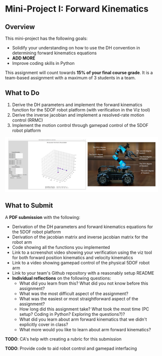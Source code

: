 # Mini-Project I: Forward Kinematics

## Overview
This mini-project has the following goals:
- Solidify your understanding on how to use the DH convention in determining forward kinematics equations
- **ADD MORE**
- Improve coding skills in Python

This assignment will count towards **15% of your final course grade**. It is a team-based assignment with a maximum of 3 students in a team.

## What to Do

1. Derive the DH parameters and implement the forward kinematics function for the 5DOF robot platform (with verification in the Viz tool)
2. Derive the inverse jacobian and implement a resolved-rate motion control (RRMC)
3. Implement the motion control through gamepad control of the 5DOF robot platform

<img src = "media/mini-project-1.png">

## What to Submit

A **PDF submission** with the following:
- Derivation of the DH parameters and forward kinematics equations for the 5DOF robot platform
- Derivation of the jacobian matrix and inverse jacobian matrix for the robot arm
- Code showing all the functions you implemented
- Link to a screenshot video showing your verification using the viz tool for both forward position kinematics and velocity kinematics
- Link to a video showing gamepad control of the physical 5DOF robot arm
- Link to your team's Github repository with a reasonably setup README
- **Individual reflections** on the following questions:
    - What did you learn from this? What did you not know before this assignment?
    - What was the most difficult aspect of the assignment?
    - What was the easiest or most straightforward aspect of the assignment?
    - How long did this assignment take? What took the most time (PC setup? Coding in Python? Exploring the questions?)?
    - What did you learn about arm forward kinematics that we didn't explicitly cover in class?
    - What more would you like to learn about arm forward kinematics?

**TODO**: CA's help with creating a rubric for this submission

**TODO**: Provide code to aid robot control and gamepad interfacing
